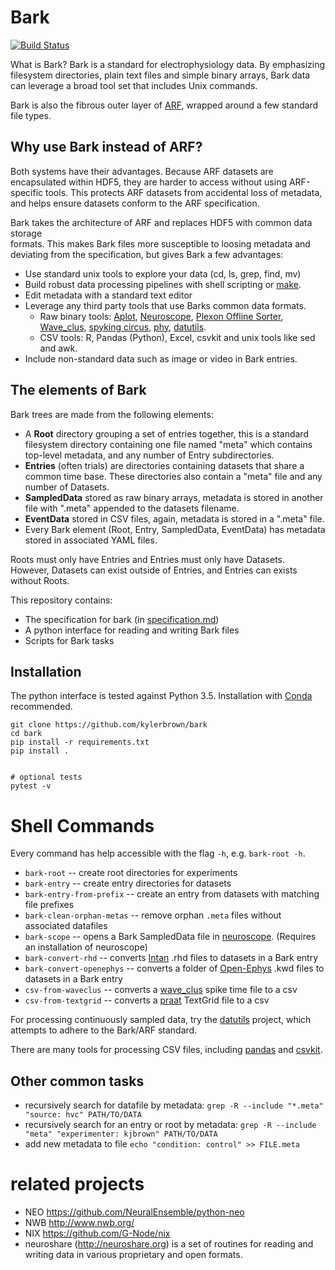 # Bark
[![Build Status](https://travis-ci.org/kylerbrown/bark.svg?branch=master)](https://travis-ci.org/kylerbrown/bark)

What is Bark? Bark is a standard for electrophysiology data. By emphasizing filesystem 
directories, plain text files and simple binary arrays, Bark data can leverage a broad tool set that includes Unix commands.

Bark is also the fibrous outer layer of [ARF](https://github.com/melizalab/arf), wrapped around a few standard
file types.

## Why use Bark instead of ARF?

Both systems have their advantages. Because ARF datasets are encapsulated 
within HDF5, they are harder to access without using ARF-specific tools.
This protects ARF datasets from accidental loss of metadata, and helps ensure
datasets conform to the ARF specification.

Bark takes the architecture of ARF and replaces HDF5 with common data storage  
formats. This makes Bark files more susceptible to loosing metadata and deviating
from the specification, but gives Bark a few advantages:

+ Use standard unix tools to explore your data (cd, ls, grep, find, mv)
+ Build robust data processing pipelines with shell scripting or
  [make](http://kbroman.org/minimal_make/).
+ Edit metadata with a standard text editor
+ Leverage any third party tools that use Barks common data formats.
  + Raw binary tools: [Aplot](https://github.com/melizalab/aplot), [Neuroscope](http://neurosuite.sourceforge.net/), 
[Plexon Offline Sorter](http://www.plexon.com/products/offline-sorter), [Wave_clus](https://github.com/csn-le/wave_clus), 
[spyking circus](https://spyking-circus.readthedocs.io), [phy](https://github.com/kwikteam/phy), 
[datutils](https://github.com/kylerbrown/datutils).
  + CSV tools: R, Pandas (Python), Excel, csvkit and unix tools like sed and
      awk.
+ Include non-standard data such as image or video in Bark entries.

## The elements of Bark
Bark trees are made from the following elements:

- A **Root** directory grouping a set of entries together, this is a standard
  filesystem directory containing one file named "meta" which contains top-level
  metadata, and any number of Entry subdirectories.
- **Entries** (often trials) are directories containing datasets that share a common time base.
  These directories also contain a "meta" file and any number of Datasets.
- **SampledData** stored as raw binary arrays, metadata is stored in another
  file with ".meta" appended to the datasets filename.
- **EventData** stored in CSV files, again, metadata is stored in a ".meta" file.
- Every Bark element (Root, Entry, SampledData, EventData) has metadata stored in associated YAML files.

Roots must only have Entries and Entries must only have Datasets.
However, Datasets can exist outside of Entries, and Entries can exists without Roots.

This repository contains:

-   The specification for bark (in [specification.md](specification.md))
-   A python interface for reading and writing Bark files
-   Scripts for Bark tasks

## Installation

The python interface is tested against Python 3.5. Installation with [Conda](http://conda.pydata.org/miniconda.html) recommended.

    git clone https://github.com/kylerbrown/bark
    cd bark
    pip install -r requirements.txt
    pip install .


    # optional tests
    pytest -v


# Shell Commands

Every command has help accessible with the flag `-h`, e.g. `bark-root -h`.

- `bark-root` -- create root directories for experiments
- `bark-entry` -- create entry directories for datasets
- `bark-entry-from-prefix` -- create an entry from datasets with matching file prefixes
- `bark-clean-orphan-metas` -- remove orphan `.meta` files without associated datafiles
- `bark-scope` -- opens a Bark SampledData file in [neuroscope](http://neurosuite.sourceforge.net/). (Requires an installation of neuroscope)  
- `bark-convert-rhd` -- converts [Intan](http://intantech.com/) .rhd files to datasets in a Bark entry
- `bark-convert-openephys` -- converts a folder of [Open-Ephys](http://www.open-ephys.org/) .kwd files to datasets in a Bark entry
- `csv-from-waveclus` -- converts a [wave_clus](https://github.com/csn-le/wave_clus) spike time file to a csv
- `csv-from-textgrid` -- converts a [praat](http://www.fon.hum.uva.nl/praat/) TextGrid file to a csv

For processing continuously sampled data, try the [datutils](https://github.com/kylerbrown/datutils) project, which attempts to adhere to the Bark/ARF standard.

There are many tools for processing CSV files, including [pandas](http://pandas.pydata.org/) and [csvkit](https://csvkit.readthedocs.io).

## Other common tasks

- recursively search for datafile by metadata: `grep -R --include "*.meta" "source: hvc" PATH/TO/DATA`
- recursively search for an entry or root by metadata: `grep -R --include "meta" "experimenter: kjbrown" PATH/TO/DATA`
- add new metadata to file `echo "condition: control" >> FILE.meta`

# related projects

-   NEO <https://github.com/NeuralEnsemble/python-neo>
-   NWB <http://www.nwb.org/>
-   NIX <https://github.com/G-Node/nix>
-   neuroshare (<http://neuroshare.org>) is a set of routines for reading and
    writing data in various proprietary and open formats.

